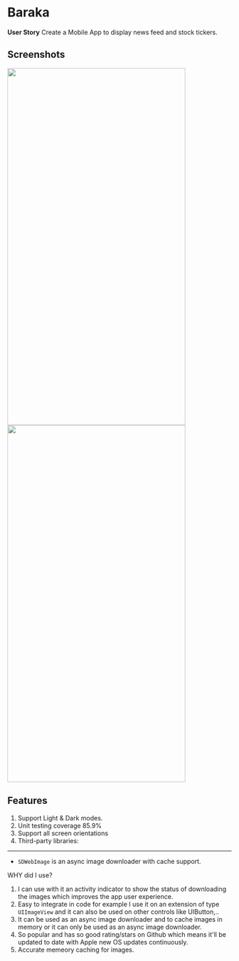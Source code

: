# Baraka
**User Story** 
Create a Mobile App to display news feed and stock tickers.
## Screenshots
<img src="https://user-images.githubusercontent.com/4243489/170902387-22e62044-6809-40b9-b0c6-48b0255d314c.png" width="400" height="800">
<img src="https://user-images.githubusercontent.com/4243489/170902384-f6ebd42e-9a20-4e1b-9bf9-1e1bfd104524.png" width="400" height="800">

## Features
1. Support Light & Dark modes.
2. Unit testing coverage 85.9%
3. Support all screen orientations
4. Third-party libraries:
****
 * `SDWebImage` is an async image downloader with cache support. 

WHY did I use? 
1. I can use with it an activity indicator to show the status of downloading the images which improves the app user experience.
2. Easy to integrate in code for example I use it on an extension of type `UIImageView` and it can also be used on other controls like UIButton,..
3. It can be used as an async image downloader and to cache images in memory or it can only be used as an async image downloader. 
4. So popular and has so good rating/stars on Github which means it'll be updated to date with Apple new OS updates continuously.
3. Accurate memeory caching for images.


